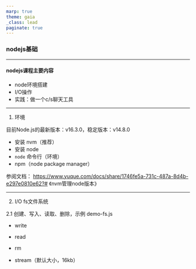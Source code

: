 ```yaml
---
marp: true
theme: gaia
_class: lead
paginate: true
---
```


### nodejs基础

---
#### nodejs课程主要内容

- node环境搭建
- I/O操作
- 实践：做一个c/s聊天工具

---
1. 环境

目前Node.js的最新版本：v16.3.0，稳定版本：v14.8.0

- 安装 nvm（推荐）
- 安装 node
- `node` 命令行（环境）
- npm（node package manager）

参阅文档： https://www.yuque.com/docs/share/1746fe5a-731c-487a-8d4b-e297e0810e62?# 《nvm管理node版本》

---
2. I/O
fs文件系统

2.1 创建、写入、读取、删除，示例 demo-fs.js

- write

- read

- rm

- stream（默认大小，16kb）

